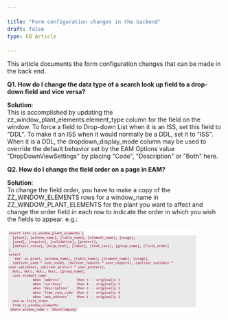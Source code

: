```yaml
---  
 
title: "Form configuration changes in the backend"  
draft: false 
type: KB Article
 
---
```


This article documents the form configuration changes that can be made in the back end.

**Q1. How do I change the data type of a search look up field to a drop-down field and vice
versa?**

**Solution**:  
This is accomplished by updating the zz_window_plant_elements.element_type
column for the field on the window. To force a field to Drop-down List when it is an ISS, set this field to "DDL". To make it an ISS when it would normally be a DDL, set it to "ISS". When it is a DDL, the dropdown_display_mode column may be used to override the default behavior set by
the EAM Options value "DropDownViewSettings" by placing "Code", "Description" or "Both" here.

**Q2. How do I change the field order on a page in EAM?**

**Solution**:  
To change the field order, you have to make a copy of the ZZ_WINDOW_ELEMENTS
rows for a window_name in ZZ_WINDOW_PLANT_ELEMENTS for the plant you want to affect
and change the order field in each row to indicate the order in which you wish the fields to appear.
e.g.:

 ![](../assets/kb-articles/Label_Printing/Form_config_enable.jpg)


